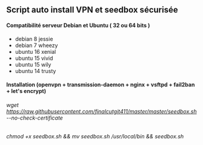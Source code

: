 ## Script auto install VPN et seedbox sécurisée
#### Compatibilité serveur Debian et Ubuntu ( 32 ou 64 bits )
 * debian 8  jessie
 * debian 7  wheezy
 * ubuntu 16 xenial
 * ubuntu 15 vivid
 * ubuntu 15 wily
 * ubuntu 14 trusty

#### Installation (openvpn + transmission-daemon + nginx + vsftpd + fail2ban + let's encrypt)
###### wget https://raw.githubusercontent.com/finalcutgit411/master/master/seedbox.sh --no-check-certificate
###### chmod +x seedbox.sh && mv seedbox.sh /usr/local/bin && seedbox.sh

